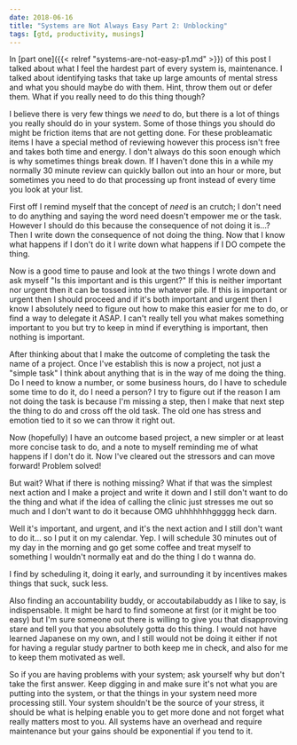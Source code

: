 ```yaml
---
date: 2018-06-16
title: "Systems are Not Always Easy Part 2: Unblocking"
tags: [gtd, productivity, musings]
---
```


In [part one]({{< relref "systems-are-not-easy-p1.md" >}}) of this post I talked about what I feel the hardest part of every system is, maintenance. I talked about identifying tasks that take up large amounts of mental stress and what you should maybe do with them. Hint, throw them out or defer them. What if you really need to do this thing though?<!--more-->

I believe there is very few things we _need_ to do, but there is a lot of things you really should do in your system. Some of those things you should do might be friction items that are not getting done. For these probleamatic items I have a special method of reviewing however this process isn't free and takes both time and energy. I don't always do this soon enough which is why sometimes things break down. If I haven't done this in a while my normally 30 minute review can quickly ballon out into an hour or more, but sometimes you need to do that processing up front instead of every time you look at your list.

First off I remind myself that the concept of _need_ is an crutch; I don't need to do anything and saying the word need doesn't empower me or the task. However I should do this because the consequence of not doing it is…? Then I write down the consequence of not doing the thing. Now that I know what happens if I don't do it I write down what happens if I DO compete the thing.

Now is a good time to pause and look at the two things I wrote down and ask myself "Is this important and is this urgent?" If this is neither important nor urgent then it can be tossed into the whatever pile. If this is important or urgent then I should proceed and if it's both important and urgent then I know I absolutely need to figure out how to make this easier for me to do, or find a way to delegate it ASAP. I can't really tell you what makes something important to you but try to keep in mind if everything is important, then nothing is important.

After thinking about that I make the outcome of completing the task the name of a project. Once I've establish this is now a project, not just a "simple task" I think about anything that is in the way of me doing the thing. Do I need to know a number, or some business hours, do I have to schedule some time to do it, do I need a person? I try to figure out if the reason I am not doing the task is because I'm missing a step, then I make that next step the thing to do and cross off the old task. The old one has stress and emotion tied to it so we can throw it right out.

Now (hopefully) I have an outcome based project, a new simpler or at least more concise task to do, and a note to myself reminding me of what happens if I don't do it. Now I've cleared out the stressors and can move forward! Problem solved!

But wait? What if there is nothing missing? What if that was the simplest next action and I make a project and write it down and I still don't want to do the thing and what if the idea of calling the clinic just stresses me out so much and I don't want to do it because OMG uhhhhhhhggggg heck darn.

Well it's important, and urgent, and it's the next action and I still don't want to do it… so I put it on my calendar. Yep. I will schedule 30 minutes out of my day in the morning and go get some coffee and treat myself to something I wouldn't normally eat and do the thing I do t wanna do.

I find by scheduling it, doing it early, and surrounding it by incentives makes things that suck, suck less.

Also finding an accountability buddy, or accoutabilabuddy as I like to say, is indispensable. It might be hard to find someone at first (or it might be too easy) but I'm sure someone out there is willing to give you that disapproving stare and tell you that you absolutely gotta do this thing. I would not have learned Japanese on my own, and I still would not be doing it either if not for having a regular study partner to both keep me in check, and also for me to keep them motivated as well.

So if you are having problems with your system; ask yourself why but don't take the first answer. Keep digging in and make sure it's not what you are putting into the system, or that the things in your system need more processing still. Your system shouldn't be the source of your stress, it should be what is helping enable you to get more done and not forget what really matters most to you. All systems have an overhead and require maintenance but your gains should be exponential if you tend to it.
